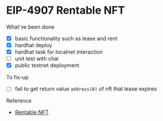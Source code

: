 # EIP-4907 Rentable NFT

What've been done
- [x] basic functionality such as lease and rent
- [x] hardhat deploy  
- [x] hardhat task for localnet interaction
- [ ] unit test with chai
- [x] public testnet deployment

To fix-up
- [ ] fail to get return value `address(0)` of nft that lease expires

Reference
- [Rentable NFT](https://medium.com/coinmonks/rentable-nft-eip-4907-how-can-be-improved-b20a1b5a27bf)
